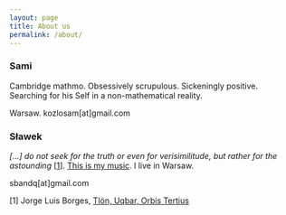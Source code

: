 ```yaml
---
layout: page
title: About us
permalink: /about/
---
```


### Sami
Cambridge mathmo. Obsessively scrupulous. Sickeningly positive.<br />
Searching for his Self in a non-mathematical reality.

Warsaw. &#107;&#111;&#122;&#108;&#111;&#115;&#097;&#109;[&#097;&#116;]&#103;&#109;&#097;&#105;&#108;&#046;&#099;&#111;&#109;

### Sławek
<i>[...] do not seek for the truth or even for verisimilitude, but rather for the astounding</i> [<a href="#1">1</a>].
<a href="https://open.spotify.com/playlist/1Xck2KSCG5LPSnfG0WxhUi">This is my music</a>. I live in Warsaw.

&#115;&#098;&#097;&#110;&#100;&#113;[&#097;&#116;]&#103;&#109;&#097;&#105;&#108;&#046;&#099;&#111;&#109;

<a name="1">[1]</a> Jorge Luis Borges, <a href="http://art.yale.edu/file_columns/0000/0066/borges.pdf">Tlön, Uqbar, Orbis Tertius</a>
